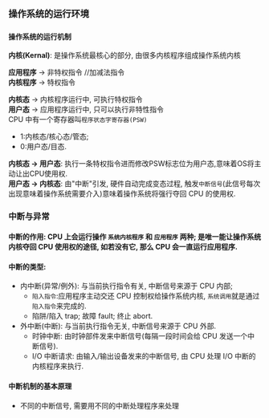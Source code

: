 ## `操作系统的运行环境`

### `操作系统的运行机制`
__内核(Kernal)__: 是操作系统最核心的部分, 由很多内核程序组成操作系统内核  

__应用程序__ -> 非特权指令 //加减法指令  
__内核程序__ -> 特权指令  

__内核态__ -> 内核程序运行中, 可执行特权指令  
__用户态__ -> 应用程序运行中, 只可以执行非特性指令  
CPU 中有一个寄存器叫`程序状态字寄存器(PSW)`
* 1:内核态/核心态/管态;
* 0:用户态/目态.  

__内核态 -> 用户态__: 执行一条特权指令进而修改PSW标志位为用户态,意味着OS将主动让出CPU使用权.  
__用户态 -> 内核态__: 由"中断"引发, 硬件自动完成变态过程, 触发`中断信号`(此信号每次出现意味着操作系统需要介入)意味着操作系统将强行夺回 CPU 的使用权.  

### 中断与异常
#### __中断的作用__: CPU 上会运行操作 `系统内核程序` 和 `应用程序` 两种; 是唯一能让操作系统内核夺回 CPU 使用权的途径, 如若没有它, 那么 CPU 会一直运行应用程序.

#### __中断的类型__: 
* 内中断(异常/例外): 与当前执行指令有关, 中断信号来源于 CPU 内部;
  * `陷入指令`:应用程序主动交还 CPU 控制权给操作系统内核, `系统调用`就是通过`陷入指令`来完成的.
  * 陷阱/陷入 trap; 故障 fault; 终止 abort.
* 外中断(中断): 与当前执行指令无关, 中断信号来源于 CPU 外部.
  * 时钟中断: 由时钟部件发来中断信号(每隔一段时间会给 CPU 发送一个中断信号).
  * I/O 中断请求: 由输入/输出设备发来的中断信号, 由 CPU 处理 I/O 中断的内核程序来执行.

#### __中断机制的基本原理__
* 不同的中断信号, 需要用不同的中断处理程序来处理